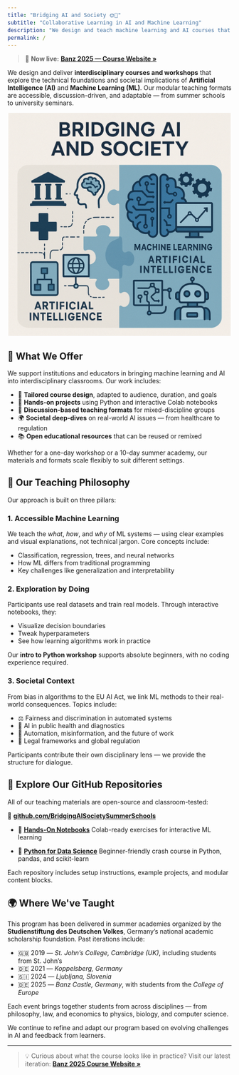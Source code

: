 ```yaml
---
title: "Bridging AI and Society 🌞🤖"
subtitle: "Collaborative Learning in AI and Machine Learning"
description: "We design and teach machine learning and AI courses that bridge technical foundations and societal impact — accessible, hands-on, and interdisciplinary."
permalink: /
---
```


> 📍 **Now live:** [**Banz 2025 — Course Website »**](/banz-2025/)

We design and deliver **interdisciplinary courses and workshops** that explore the technical foundations and societal implications of **Artificial Intelligence (AI)** and **Machine Learning (ML)**. Our modular teaching formats are accessible, discussion-driven, and adaptable — from summer schools to university seminars.

<p align="center">
  <img src="/assets/img/logo.jpg" alt="Bridging AI and Society Banner" width="500">
</p>


## 🧠 What We Offer

We support institutions and educators in bringing machine learning and AI into interdisciplinary classrooms. Our work includes:

- 🧩 **Tailored course design**, adapted to audience, duration, and goals
- 🐍 **Hands-on projects** using Python and interactive Colab notebooks
- 💬 **Discussion-based teaching formats** for mixed-discipline groups
- 🌍 **Societal deep-dives** on real-world AI issues — from healthcare to regulation
- 📚 **Open educational resources** that can be reused or remixed

Whether for a one-day workshop or a 10-day summer academy, our materials and formats scale flexibly to suit different settings.


## 🧭 Our Teaching Philosophy

Our approach is built on three pillars:

### 1. **Accessible Machine Learning**

We teach the *what*, *how*, and *why* of ML systems — using clear examples and visual explanations, not technical jargon. Core concepts include:

- Classification, regression, trees, and neural networks
- How ML differs from traditional programming
- Key challenges like generalization and interpretability

### 2. **Exploration by Doing**

Participants use real datasets and train real models. Through interactive notebooks, they:

- Visualize decision boundaries
- Tweak hyperparameters
- See how learning algorithms work in practice

Our **intro to Python workshop** supports absolute beginners, with no coding experience required.

### 3. **Societal Context**

From bias in algorithms to the EU AI Act, we link ML methods to their real-world consequences. Topics include:

- ⚖️ Fairness and discrimination in automated systems
- 🏥 AI in public health and diagnostics
- 📣 Automation, misinformation, and the future of work
- 🧭 Legal frameworks and global regulation

Participants contribute their own disciplinary lens — we provide the structure for dialogue.


## 💾 Explore Our GitHub Repositories

All of our teaching materials are open-source and classroom-tested:

🔗 **[github.com/BridgingAISocietySummerSchools](https://github.com/BridgingAISocietySummerSchools)**

- 📓 [**Hands-On Notebooks**](https://github.com/BridgingAISocietySummerSchools/Hands-On-Notebooks)
  Colab-ready exercises for interactive ML learning

- 🐍 [**Python for Data Science**](https://github.com/BridgingAISocietySummerSchools/Data-Science-AI-Python-Course)
  Beginner-friendly crash course in Python, pandas, and scikit-learn

Each repository includes setup instructions, example projects, and modular content blocks.


## 🌍 Where We've Taught

This program has been delivered in summer academies organized by the **Studienstiftung des Deutschen Volkes**, Germany’s national academic scholarship foundation. Past iterations include:

- 🇬🇧 2019 — *St. John’s College, Cambridge (UK)*, including students from St. John’s
- 🇩🇪 2021 — *Koppelsberg, Germany*
- 🇸🇮 2024 — *Ljubljana, Slovenia*
- 🇩🇪 2025 — *Banz Castle, Germany*, with students from the *College of Europe*

Each event brings together students from across disciplines — from philosophy, law, and economics to physics, biology, and computer science.

We continue to refine and adapt our program based on evolving challenges in AI and feedback from learners.

---

> 💡 Curious about what the course looks like in practice?
> Visit our latest iteration: [**Banz 2025 Course Website »**](/banz-2025/)
